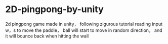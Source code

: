 # 2D-pingpong-by-unity
2d pingpong game made in unity， following zigurous tutorial
reading input w，s to move the paddle， ball will start to move in random direction， and it will bounce back when hitting the wall
